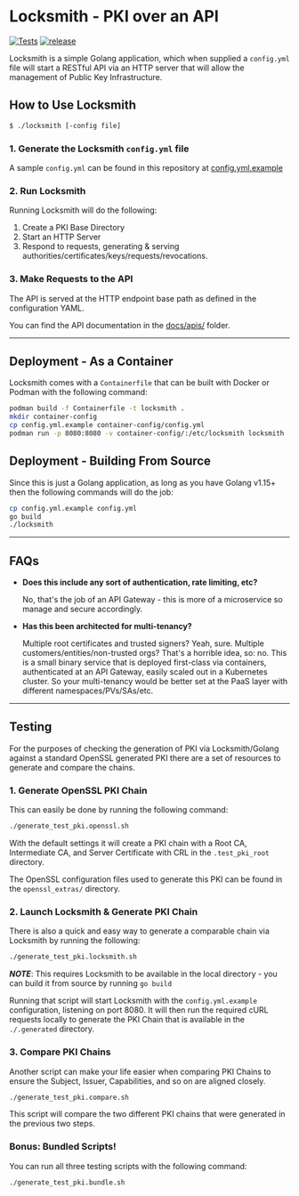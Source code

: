 # Locksmith - PKI over an API

[![Tests](https://github.com/kenmoini/locksmith/actions/workflows/test.yml/badge.svg?branch=main)](https://github.com/kenmoini/locksmith/actions/workflows/test.yml) [![release](https://github.com/kenmoini/locksmith/actions/workflows/release.yml/badge.svg?branch=main)](https://github.com/kenmoini/locksmith/actions/workflows/release.yml)

Locksmith is a simple Golang application, which when supplied a `config.yml` file will start a RESTful API via an HTTP server that will allow the management of Public Key Infrastructure.

## How to Use Locksmith

```bash
$ ./locksmith [-config file]
```

### 1. Generate the Locksmith `config.yml` file

A sample `config.yml` can be found in this repository at [config.yml.example](config.yml.example)

### 2. Run Locksmith

Running Locksmith will do the following:

1. Create a PKI Base Directory
2. Start an HTTP Server
3. Respond to requests, generating & serving authorities/certificates/keys/requests/revocations.

### 3. Make Requests to the API

The API is served at the HTTP endpoint base path as defined in the configuration YAML.

You can find the API documentation in the [docs/apis/](docs/apis/) folder.

---

## Deployment - As a Container

Locksmith comes with a `Containerfile` that can be built with Docker or Podman with the following command:

```bash
podman build -f Containerfile -t locksmith .
mkdir container-config
cp config.yml.example container-config/config.yml
podman run -p 8080:8080 -v container-config/:/etc/locksmith locksmith
```

## Deployment - Building From Source

Since this is just a Golang application, as long as you have Golang v1.15+ then the following commands will do the job:

```bash
cp config.yml.example config.yml
go build
./locksmith
```

---

## FAQs

- **Does this include any sort of authentication, rate limiting, etc?**

  No, that's the job of an API Gateway - this is more of a microservice so manage and secure accordingly.

- **Has this been architected for multi-tenancy?**

  Multiple root certificates and trusted signers?  Yeah, sure.
  Multiple customers/entities/non-trusted orgs? That's a horrible idea, so: no.  This is a small binary service that is deployed first-class via containers, authenticated at an API Gateway, easily scaled out in a Kubernetes cluster.  So your multi-tenancy would be better set at the PaaS layer with different namespaces/PVs/SAs/etc.

---

## Testing

For the purposes of checking the generation of PKI via Locksmith/Golang against a standard OpenSSL generated PKI there are a set of resources to generate and compare the chains.

### 1. Generate OpenSSL PKI Chain

This can easily be done by running the following command:

```bash
./generate_test_pki.openssl.sh
```

With the default settings it will create a PKI chain with a Root CA, Intermediate CA, and Server Certificate with CRL in the `.test_pki_root` directory.

The OpenSSL configuration files used to generate this PKI can be found in the `openssl_extras/` directory.

### 2. Launch Locksmith & Generate PKI Chain

There is also a quick and easy way to generate a comparable chain via Locksmith by running the following:

```bash
./generate_test_pki.locksmith.sh
```

***NOTE***: This requires Locksmith to be available in the local directory - you can build it from source by running `go build`

Running that script will start Locksmith with the `config.yml.example` configuration, listening on port 8080.  It will then run the required cURL requests locally to generate the PKI Chain that is available in the `./.generated` directory.

### 3. Compare PKI Chains

Another script can make your life easier when comparing PKI Chains to ensure the Subject, Issuer, Capabilities, and so on are aligned closely.

```bash
./generate_test_pki.compare.sh
```

This script will compare the two different PKI chains that were generated in the previous two steps.

### Bonus: Bundled Scripts!

You can run all three testing scripts with the following command:

```bash
./generate_test_pki.bundle.sh
```
